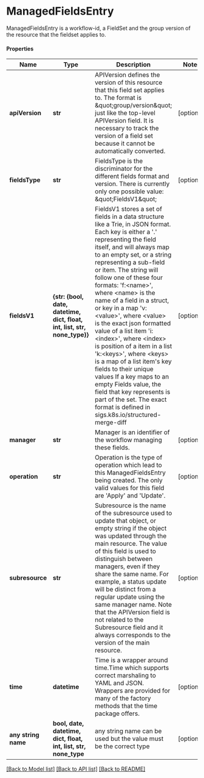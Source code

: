 # ManagedFieldsEntry

ManagedFieldsEntry is a workflow-id, a FieldSet and the group version of the resource that the fieldset applies to.

#### Properties
Name | Type | Description | Notes
------------ | ------------- | ------------- | -------------
**apiVersion** | **str** | APIVersion defines the version of this resource that this field set applies to. The format is \&quot;group/version\&quot; just like the top-level APIVersion field. It is necessary to track the version of a field set because it cannot be automatically converted. | [optional] 
**fieldsType** | **str** | FieldsType is the discriminator for the different fields format and version. There is currently only one possible value: \&quot;FieldsV1\&quot; | [optional] 
**fieldsV1** | **{str: (bool, date, datetime, dict, float, int, list, str, none_type)}** | FieldsV1 stores a set of fields in a data structure like a Trie, in JSON format.  Each key is either a &#x27;.&#x27; representing the field itself, and will always map to an empty set, or a string representing a sub-field or item. The string will follow one of these four formats: &#x27;f:&lt;name&gt;&#x27;, where &lt;name&gt; is the name of a field in a struct, or key in a map &#x27;v:&lt;value&gt;&#x27;, where &lt;value&gt; is the exact json formatted value of a list item &#x27;i:&lt;index&gt;&#x27;, where &lt;index&gt; is position of a item in a list &#x27;k:&lt;keys&gt;&#x27;, where &lt;keys&gt; is a map of  a list item&#x27;s key fields to their unique values If a key maps to an empty Fields value, the field that key represents is part of the set.  The exact format is defined in sigs.k8s.io/structured-merge-diff | [optional] 
**manager** | **str** | Manager is an identifier of the workflow managing these fields. | [optional] 
**operation** | **str** | Operation is the type of operation which lead to this ManagedFieldsEntry being created. The only valid values for this field are &#x27;Apply&#x27; and &#x27;Update&#x27;. | [optional] 
**subresource** | **str** | Subresource is the name of the subresource used to update that object, or empty string if the object was updated through the main resource. The value of this field is used to distinguish between managers, even if they share the same name. For example, a status update will be distinct from a regular update using the same manager name. Note that the APIVersion field is not related to the Subresource field and it always corresponds to the version of the main resource. | [optional] 
**time** | **datetime** | Time is a wrapper around time.Time which supports correct marshaling to YAML and JSON.  Wrappers are provided for many of the factory methods that the time package offers. | [optional] 
**any string name** | **bool, date, datetime, dict, float, int, list, str, none_type** | any string name can be used but the value must be the correct type | [optional]

[[Back to Model list]](../README.md#documentation-for-models) [[Back to API list]](../README.md#documentation-for-api-endpoints) [[Back to README]](../README.md)

